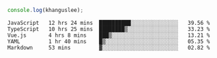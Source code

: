```js
console.log(khanguslee);
```

<!--START_SECTION:waka-->
```text
JavaScript   12 hrs 24 mins  ██████████░░░░░░░░░░░░░░░   39.56 % 
TypeScript   10 hrs 25 mins  ████████▒░░░░░░░░░░░░░░░░   33.23 % 
Vue.js       4 hrs 8 mins    ███▒░░░░░░░░░░░░░░░░░░░░░   13.21 % 
YAML         1 hr 40 mins    █▒░░░░░░░░░░░░░░░░░░░░░░░   05.35 % 
Markdown     53 mins         ▓░░░░░░░░░░░░░░░░░░░░░░░░   02.82 % 
```
<!--END_SECTION:waka-->

<!--
**khanguslee/khanguslee** is a ✨ _special_ ✨ repository because its `README.md` (this file) appears on your GitHub profile.

Here are some ideas to get you started:

- 🔭 I’m currently working on ...
- 🌱 I’m currently learning ...
- 👯 I’m looking to collaborate on ...
- 🤔 I’m looking for help with ...
- 💬 Ask me about ...
- 📫 How to reach me: ...
- 😄 Pronouns: ...
- ⚡ Fun fact: ...
-->
